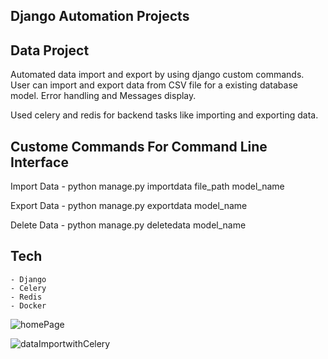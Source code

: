 ## Django Automation Projects

## Data Project 
Automated data import and export by using django custom commands.
User can import and export data from CSV file for a existing database model.
Error handling and Messages display.

Used celery and redis for backend tasks like importing and exporting data. 


## Custome Commands For Command Line Interface
Import Data
    - python manage.py importdata file_path model_name

Export Data
    - python manage.py exportdata model_name

Delete Data
    - python manage.py deletedata model_name
    
    
## Tech
    - Django
    - Celery  
    - Redis
    - Docker


    

   ![homePage](https://github.com/Siddharthbadal/djangoAutomationProject/assets/55015090/a0b1950b-6ab3-4c61-b079-79a147af6bc4)

    
   ![dataImportwithCelery](https://github.com/Siddharthbadal/djangoAutomationProject/assets/55015090/7b462e37-6cce-49ca-adff-efad21bba004)
